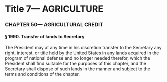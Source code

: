 
# Title 7— AGRICULTURE
### CHAPTER 50— AGRICULTURAL CREDIT
#### § 1990. Transfer of lands to Secretary

The President may at any time in his discretion transfer to the Secretary any right, interest, or title held by the United States in any lands acquired in the program of national defense and no longer needed therefor, which the President shall find suitable for the purposes of this chapter, and the Secretary shall dispose of such lands in the manner and subject to the terms and conditions of the chapter.
